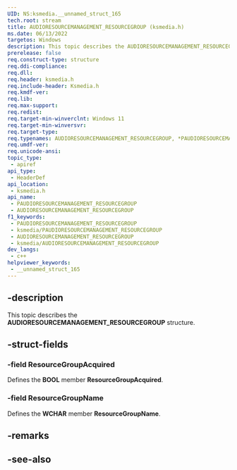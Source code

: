 ```yaml
---
UID: NS:ksmedia.__unnamed_struct_165
tech.root: stream
title: AUDIORESOURCEMANAGEMENT_RESOURCEGROUP (ksmedia.h)
ms.date: 06/13/2022
targetos: Windows
description: This topic describes the AUDIORESOURCEMANAGEMENT_RESOURCEGROUP structure.
prerelease: false
req.construct-type: structure
req.ddi-compliance: 
req.dll: 
req.header: ksmedia.h
req.include-header: Ksmedia.h
req.kmdf-ver: 
req.lib: 
req.max-support: 
req.redist: 
req.target-min-winverclnt: Windows 11
req.target-min-winversvr: 
req.target-type: 
req.typenames: AUDIORESOURCEMANAGEMENT_RESOURCEGROUP, *PAUDIORESOURCEMANAGEMENT_RESOURCEGROUP
req.umdf-ver: 
req.unicode-ansi: 
topic_type:
 - apiref
api_type:
 - HeaderDef
api_location:
 - ksmedia.h
api_name:
 - PAUDIORESOURCEMANAGEMENT_RESOURCEGROUP
 - AUDIORESOURCEMANAGEMENT_RESOURCEGROUP
f1_keywords:
 - PAUDIORESOURCEMANAGEMENT_RESOURCEGROUP
 - ksmedia/PAUDIORESOURCEMANAGEMENT_RESOURCEGROUP
 - AUDIORESOURCEMANAGEMENT_RESOURCEGROUP
 - ksmedia/AUDIORESOURCEMANAGEMENT_RESOURCEGROUP
dev_langs:
 - c++
helpviewer_keywords:
 - __unnamed_struct_165
---
```


## -description

This topic describes the **AUDIORESOURCEMANAGEMENT_RESOURCEGROUP** structure.

## -struct-fields

### -field ResourceGroupAcquired

Defines the **BOOL** member **ResourceGroupAcquired**.

### -field ResourceGroupName

Defines the **WCHAR** member **ResourceGroupName**.

## -remarks

## -see-also

